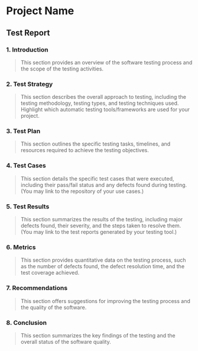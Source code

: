 # Project Name
## Test Report

### 1. Introduction
> This section provides an overview of the software testing process and the scope of the testing activities.
> 
### 2. Test Strategy
> This section describes the overall approach to testing, including the testing methodology, testing types, and testing techniques used. Highlight which automatic testing tools/frameworks are used for your project. 

### 3. Test Plan
> This section outlines the specific testing tasks, timelines, and resources required to achieve the testing objectives.

### 4. Test Cases
> This section details the specific test cases that were executed, including their pass/fail status and any defects found during testing. (You may link to the repository of your use cases.)

### 5. Test Results 
> This section summarizes the results of the testing, including major defects found, their severity, and the steps taken to resolve them. (You may link to the test reports generated by your testing tool.)

### 6. Metrics
> This section provides quantitative data on the testing process, such as the number of defects found, the defect resolution time, and the test coverage achieved.

### 7. Recommendations
> This section offers suggestions for improving the testing process and the quality of the software.

### 8. Conclusion
> This section summarizes the key findings of the testing and the overall status of the software quality.

